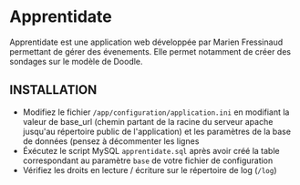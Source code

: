 # Apprentidate
Apprentidate est une application web développée par Marien Fressinaud permettant de gérer des évenements.
Elle permet notamment de créer des sondages sur le modèle de Doodle.

## INSTALLATION
* Modifiez le fichier `/app/configuration/application.ini` en modifiant la valeur de base_url (chemin partant de la racine du serveur apache jusqu'au répertoire public de l'application) et les paramètres de la base de données (pensez à décommenter les lignes
* Éxécutez le script MySQL `apprentidate.sql` après avoir créé la table correspondant au paramètre `base` de votre fichier de configuration
* Vérifiez les droits en lecture / écriture sur le répertoire de log (`/log`)
